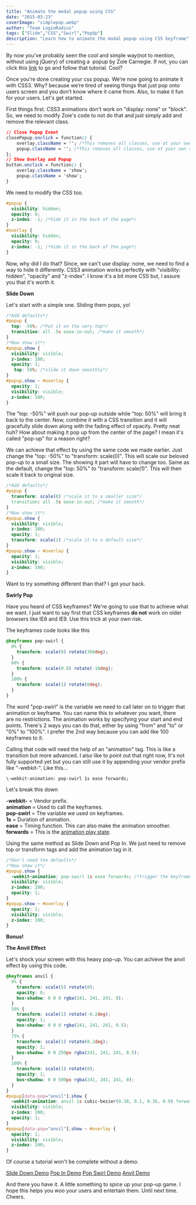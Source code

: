 ```yaml
---
title: "Animate the modal popup using CSS"
date: "2015-03-23"
coverImage: "simplepop.webp"
author: "Team LoginRadius"
tags: ["Slide","CSS","Swirl","PopUp"]
description: "Learn how to animate the modal popup using CSS keyframe"
---
```


By now you’ve probably seen the cool and simple way(not to mention, without using jQuery) of creating a  popup by Zoie Carnegie. If not, you can click this [link](/simple-popup-tutorial/) to go and follow that tutorial. Cool?

Once you’re done creating your css popup. We’re now going to animate it with CSS3. Why? because we’re tired of seeing things that just pop onto users screen and you don’t know where it came from. Also, to make it fun for your users. Let's get started.

First things first. CSS3 animations don't work on "display: none" or "block". So, we need to modify Zoie's code to not do that and just simply add and remove the relevant class.

```css
// Close Popup Event
closePopup.onclick = function() {
    overlay.className = ''; /*This removes all classes, use at your own risk*/
    popup.className = ''; /*This removes all classes, use at your own risk*/
};
// Show Overlay and Popup
button.onclick = function() {
    overlay.className = 'show';
    popup.className = 'show';
}
```

We need to modify the CSS too.

```css
#popup {
  visibility: hidden;
  opacity: 0;
  z-index: -1; /*hide it in the back of the page*/
}
#overlay {
  visibility: hidden;
  opacity: 0;
  z-index: -1; /*hide it in the back of the page*/
}
```

Now, why did I do that? Since, we can't use display: none, we need to find a way to hide it differently. CSS3 animation works perfectly with "visibility: hidden", "opacity" and "z-index". I know it's a bit more CSS but, I assure you that it's worth it.

**Slide Down**

Let's start with a simple one. Sliding them pops, yo!
```css
/*Add defaults*/
#popup {
  top: -50%; /*Put it on the very top*/
  transition: all .5s ease-in-out; /*make it smooth*/
}
/*Now show it*/
#popup.show {
  visibility: visible;
  z-index: 200;
  opacity: 1;
   top: 50%; /*slide it down smoothly*/
}
#popup.show ~ #overlay {
  opacity: 1;
  visibility: visible;
  z-index: 100;
}
```

The "top: -50%" will push our pop-up outside while "top: 50%" will bring it back to the center. Now, combine it with a CSS transition and it will gracefully slide down along with the fading effect of opacity. Pretty neat huh? How about making it pop up from the center of the page? I mean it's called "pop-up" for a reason right?

We can achieve that effect by using the same code we made earlier. Just change the "top: -50%" to "transform: scale(0)". This will scale our beloved pop-up to a small size. The showing it part will have to change too. Same as the default, change the "top: 50%" to "transform: scale(1)". This will then scale it back to original size.

```css
/*Add defaults*/
#popup {
  transform: scale(0) /*scale it to a smaller size*/
  transition: all .5s ease-in-out; /*make it smooth*/
}
/*Now show it*/
#popup.show {
  visibility: visible;
  z-index: 200;
  opacity: 1;
  transform: scale(1) /*scale it to a default size*/
}
#popup.show ~ #overlay {
  opacity: 1;
  visibility: visible;
  z-index: 100;
}
```

Want to try something different than that? I got your back.

**Swirly Pop**

Have you heard of CSS keyframes? We're going to use that to achieve what we want. I just want to say first that CSS keyframes **do not** work on older browsers like IE8 and IE9. Use this trick at your own risk.

The keyframes code looks like this
```css
@keyframes pop-swirl {
  0% {
    transform: scale(0) rotate(360deg);
  }
  60% {
    transform: scale(0.8) rotate(-10deg);
  }
  100% {
    transform: scale(1) rotate(0deg);
  }
}
```

The word "pop-swirl" is the variable we need to call later on to trigger that animation or keyframe. You can name this to whatever you want, there are no restrictions. The animation works by specifying your start and end points. There's 2 ways you can do that, either by using "from" and "to" or "0%" to "100%". I prefer the 2nd way because you can add like 100 keyframes to it.

Calling that code will need the help of an "animation" tag. This is like a transition but more advanced. I also like to point out that right now, It's not fully supported yet but you can still use it by appending your vendor prefix like "-webkit-". Like this...
```
\-webkit-animation: pop-swirl 1s ease forwards;
```
Let's break this down

**\-webkit-** = Vendor prefix.  
**animation** = Used to call the keyframes.  
**pop-swirl** = The variable we used on keyframes.  
**1s** = Duration of animation.  
**ease** = Timing function. This can also make the animation smoother.  
**forwards** = This is the [animation play state](http://www.w3schools.com/cssref/css3_pr_animation-play-state.asp).

Using the same method as Slide Down and Pop In. We just need to remove top or transform tags and add the animation tag in it.
```css
/*Don't need the defaults*/
/*Now show it*/
#popup.show {
  -webkit-animation: pop-swirl 1s ease forwards; /*trigger the keyframe*/
  visibility: visible;
  z-index: 200;
  opacity: 1;
}
#popup.show ~ #overlay {
  opacity: 1;
  visibility: visible;
  z-index: 100;
}
```
**Bonus!**

**The Anvil Effect**

Let's shock your screen with this heavy pop-up. You can achieve the anvil effect by using this code.

```css
@keyframes anvil {
  0% {
    transform: scale(5) rotate(0);
    opacity: 0;
    box-shadow: 0 0 0 rgba(241, 241, 241, 0);
  }
  50% {
    transform: scale(1) rotate(-0.2deg);
    opacity: 1;
    box-shadow: 0 0 0 rgba(241, 241, 241, 0.5);
  }
  75% {
    transform: scale(1) rotate(0.2deg);
    opacity: 1;
    box-shadow: 0 0 250px rgba(241, 241, 241, 0.5);
  }
  100% {
    transform: scale(1) rotate(0);
    opacity: 1;
    box-shadow: 0 0 500px rgba(241, 241, 241, 0);
  }
}
#popup[data-pop="anvil"].show {
  -webkit-animation: anvil 1s cubic-bezier(0.38, 0.1, 0.36, 0.9) forwards;
  visibility: visible;
  z-index: 200;
  opacity: 1;
}
#popup[data-pop="anvil"].show ~ #overlay {
  opacity: 1;
  visibility: visible;
  z-index: 100;
}
```


Of course a tutorial won't be complete without a demo.

[Slide Down Demo](https://codepen.io/notdarryltec/full/ByOBvj/) [Pop In Demo](http://codepen.io/notdarryltec/full/YPOKdb/) [Pop Swirl Demo](https://codepen.io/notdarryltec/full/yyxBZo/) [Anvil Demo](https://codepen.io/notdarryltec/full/KwxPrm/)

And there you have it. A little something to spice up your pop-up game. I hope this helps you woo your users and entertain them. Until next time. Cheers.
